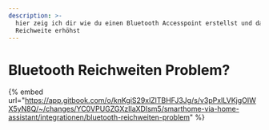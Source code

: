 ```yaml
---
description: >-
  hier zeig ich dir wie du einen Bluetooth Accesspoint erstellst und damit deine
  Reichweite erhöhst
---
```


# Bluetooth Reichweiten Problem?

{% embed url="https://app.gitbook.com/o/knKgiS29xlZlTBHFJ3Jg/s/v3pPxILVKjgOIWX5yN8Q/~/changes/YC0VPUGZGXzIlaXDIsm5/smarthome-via-home-assistant/integrationen/bluetooth-reichweiten-problem" %}
